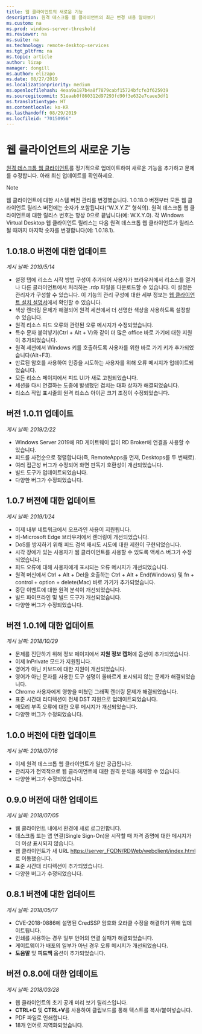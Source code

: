 ```yaml
---
title: 웹 클라이언트의 새로운 기능
description: 원격 데스크톱 웹 클라이언트의 최근 변경 내용 알아보기
ms.custom: na
ms.prod: windows-server-threshold
ms.reviewer: na
ms.suite: na
ms.technology: remote-desktop-services
ms.tgt_pltfrm: na
ms.topic: article
author: lizap
manager: dongill
ms.author: elizapo
ms.date: 08/27/2019
ms.localizationpriority: medium
ms.openlocfilehash: 4eaa9a187b4a8f7879cabf15724bfcfe3f625939
ms.sourcegitcommit: 51eaab0f860312d97293fd90f3e632e7caee3df1
ms.translationtype: HT
ms.contentlocale: ko-KR
ms.lasthandoff: 08/29/2019
ms.locfileid: "70150956"
---
```

# <a name="whats-new-in-the-web-client"></a>웹 클라이언트의 새로운 기능

[원격 데스크톱 웹 클라이언트](remote-desktop-web-client.md)를 정기적으로 업데이트하여 새로운 기능을 추가하고 문제를 수정합니다. 아래 최신 업데이트를 확인하세요.

> [!NOTE]
> 웹 클라이언트에 대한 시스템 버전 관리를 변경했습니다. 1\.0.18.0 버전부터 모든 웹 클라이언트 릴리스 버전에는 숫자가 포함됩니다(“W.X.Y.Z” 형식의). 원격 데스크톱 웹 클라이언트에 대한 릴리스 번호는 항상 0으로 끝납니다(예: W.X.Y.0). 각 Windows Virtual Desktop 웹 클라이언트 릴리스는 다음 원격 데스크톱 웹 클라이언트가 릴리스될 때까지 마지막 숫자를 변경합니다(예: 1.0.18.1).

## <a name="updates-for-version-10180"></a>1\.0.18.0 버전에 대한 업데이트
*게시 날짜: 2019/5/14*

- 설정 탭에 리소스 시작 방법 구성이 추가되어 사용자가 브라우저에서 리소스를 열거나 다른 클라이언트에서 처리하는 .rdp 파일을 다운로드할 수 있습니다. 이 설정은 관리자가 구성할 수 있습니다. 이 기능의 관리 구성에 대한 세부 정보는 [웹 클라이언트 설치 설명서](remote-desktop-web-client-admin.md)에서 확인할 수 있습니다.
- 색상 렌더링 문제가 해결되어 원격 세션에서 더 선명한 색상을 사용하도록 설정할 수 있습니다.
- 원격 리소스 피드 오류와 관련된 오류 메시지가 수정되었습니다. 
- 특수 문자 붙여넣기(Ctrl + Alt + V)와 같이 더 많은 office 바로 가기에 대한 지원이 추가되었습니다.
- 원격 세션에서 Windows 키를 호출하도록 사용자를 위한 바로 가기 키가 추가되었습니다(Alt+F3).
- 만료된 암호를 사용하여 인증을 시도하는 사용자를 위해 오류 메시지가 업데이트되었습니다.
- 모든 리소스 페이지에서 피드 UI가 새로 고침되었습니다.
- 세션을 다시 연결하는 도중에 발생했던 겹치는 대화 상자가 해결되었습니다.
- 리소스 작업 표시줄의 원격 리소스 아이콘 크기 조정이 수정되었습니다.

## <a name="updates-for-version-1011"></a>버전 1.0.11 업데이트
*게시 날짜: 2019/2/22*

- Windows Server 2019에 RD 게이트웨이 없이 RD Broker에 연결을 사용할 수 있습니다.
- 피드를 사전순으로 정렬합니다(즉, RemoteApps을 먼저, Desktops를 두 번째로).
- 여러 접근성 버그가 수정되어 화면 판독기 호환성이 개선되었습니다.
- 빌드 도구가 업데이트되었습니다.
- 다양한 버그가 수정되었습니다.

## <a name="updates-for-version-107"></a>1\.0.7 버전에 대한 업데이트
*게시 날짜: 2019/1/24*

- 이제 내부 네트워크에서 오프라인 사용이 지원됩니다.
- 비-Microsoft Edge 브라우저에서 렌더링이 개선되었습니다.
- DoS를 방지하기 위해 피드 검색 재시도 시도에 대한 제한이 구현되었습니다.
- 시각 장애가 있는 사용자가 웹 클라이언트를 사용할 수 있도록 액세스 버그가 수정되었습니다.
- 피드 오류에 대해 사용자에게 표시되는 오류 메시지가 개선되었습니다.
- 원격 머신에서 Ctrl + Alt + Del을 호출하는 Ctrl + Alt + End(Windows) 및 fn + control + option + delete(Mac) 바로 가기가 추가되었습니다.
- 중단 이벤트에 대한 원격 분석이 개선되었습니다.
- 빌드 파이프라인 및 빌드 도구가 개선되었습니다.
- 다양한 버그가 수정되었습니다.

## <a name="updates-for-version-101"></a>버전 1.0.1에 대한 업데이트
*게시 날짜: 2018/10/29*

- 문제를 진단하기 위해 정보 페이지에서 **지원 정보 캡처**에 옵션이 추가되었습니다.
- 이제 InPrivate 모드가 지원됩니다.
- 영어가 아닌 키보드에 대한 지원이 개선되었습니다.
- 영어가 아닌 문자를 사용한 도구 설명이 올바르게 표시되지 않는 문제가 해결되었습니다.
- Chrome 사용자에게 영향을 미쳤던 그래픽 렌더링 문제가 해결되었습니다.
- 표준 시간대 리디렉션이 전체 DST 지원으로 업데이트되었습니다.
- 메모리 부족 오류에 대한 오류 메시지가 개선되었습니다.
- 다양한 버그가 수정되었습니다.

## <a name="updates-for-version-100"></a>1\.0.0 버전에 대한 업데이트
*게시 날짜: 2018/07/16*

- 이제 원격 데스크톱 웹 클라이언트가 일반 공급됩니다.
- 관리자가 전역적으로 웹 클라이언트에 대한 원격 분석을 해제할 수 있습니다.
- 다양한 버그가 수정되었습니다.

## <a name="updates-for-version-090"></a>0\.9.0 버전에 대한 업데이트
*게시 날짜: 2018/07/05*

- 웹 클라이언트 내에서 환경에 새로 로그인합니다.
- 데스크톱 또는 앱 연결(Single Sign-On)을 시작할 때 자격 증명에 대한 메시지가 더 이상 표시되지 않습니다.
- 웹 클라이언트가 새 URL <https://server_FQDN/RDWeb/webclient/index.html>로 이동했습니다.
- 표준 시간대 리디렉션이 추가되었습니다.
- 다양한 버그가 수정되었습니다.

## <a name="updates-for-version-081"></a>0\.8.1 버전에 대한 업데이트
*게시 날짜: 2018/05/17*

- CVE-2018-0886에 설명된 CredSSP 암호화 오라클 수정을 해결하기 위해 업데이트됩니다.
- 인쇄를 사용하는 경우 일부 언어의 연결 실패가 해결되었습니다.
- 게이트웨이가 배포의 일부가 아닌 경우 오류 메시지가 개선되었습니다.
- **도움말** 및 **피드백** 옵션이 추가되었습니다.

## <a name="updates-for-version-080"></a>버전 0.8.0에 대한 업데이트
*게시 날짜: 2018/03/28*

- 웹 클라이언트의 초기 공개 미리 보기 릴리스입니다.
- **CTRL+C** 및 **CTRL+V**를 사용하여 클립보드를 통해 텍스트를 복사/붙여넣습니다.
- PDF 파일로 인쇄합니다.
- 18개 언어로 지역화되었습니다.
 
